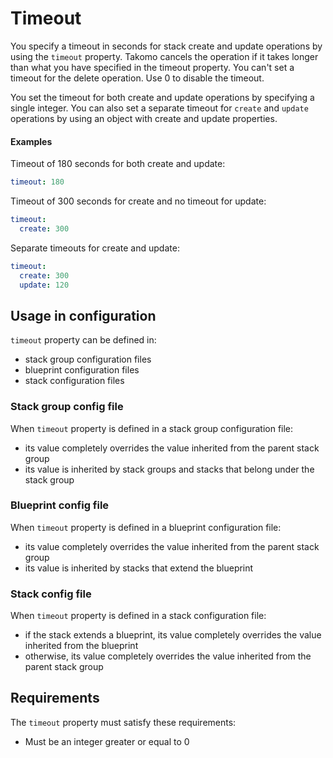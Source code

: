 # Timeout

You specify a timeout in seconds for stack create and update operations by using the `timeout` property. Takomo cancels the operation if it takes longer than what you have specified in the timeout property. You can't set a timeout for the delete operation. Use 0 to disable the timeout.

You set the timeout for both create and update operations by specifying a single integer. You can also set a separate timeout for `create` and `update` operations by using an object with create and update properties.

#### Examples

Timeout of 180 seconds for both create and update:

```yaml
timeout: 180
```

Timeout of 300 seconds for create and no timeout for update:

```yaml
timeout:
  create: 300
```

Separate timeouts for create and update:

```yaml
timeout:
  create: 300
  update: 120
```

## Usage in configuration

`timeout` property can be defined in:

- stack group configuration files
- blueprint configuration files
- stack configuration files

### Stack group config file

When `timeout` property is defined in a stack group configuration file:

- its value completely overrides the value inherited from the parent stack group
- its value is inherited by stack groups and stacks that belong under the stack group

### Blueprint config file

When `timeout` property is defined in a blueprint configuration file:

- its value completely overrides the value inherited from the parent stack group
- its value is inherited by stacks that extend the blueprint

### Stack config file

When `timeout` property is defined in a stack configuration file:

- if the stack extends a blueprint, its value completely overrides the value inherited from the blueprint
- otherwise, its value completely overrides the value inherited from the parent stack group

## Requirements

The `timeout` property must satisfy these requirements:

- Must be an integer greater or equal to 0
